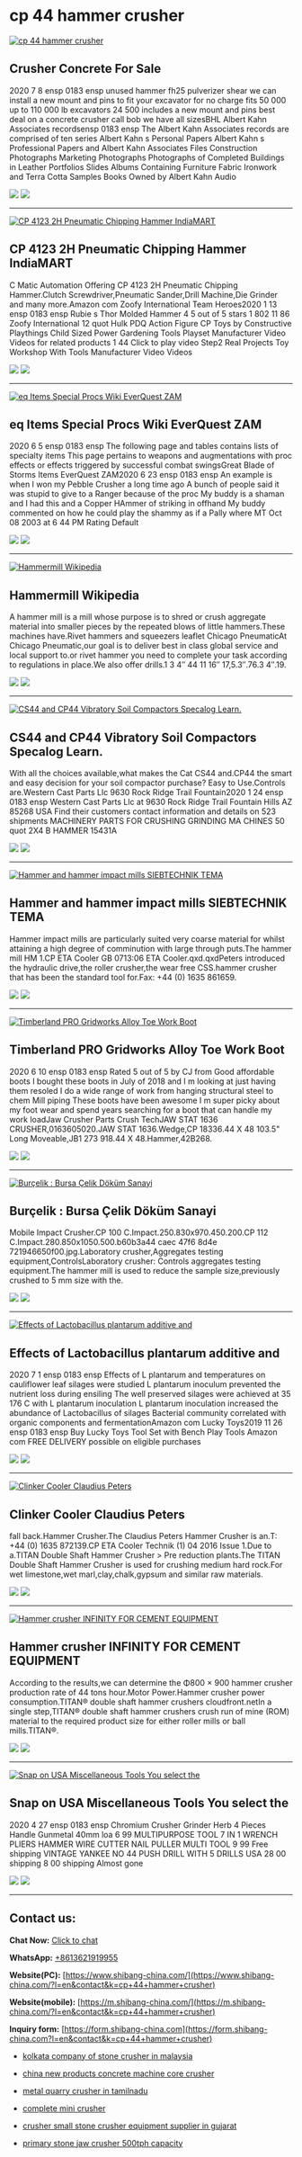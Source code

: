 # cp 44 hammer crusher

<a href="https://swt.shibang-china.com/?l=en&img&k=cp+44+hammer+crusher" target="_blank">![cp 44 hammer crusher](http://static.shibang-china.com/all-800x300/960.jpg)</a>

## Crusher Concrete For Sale
2020 7 8 ensp 0183 ensp unused hammer fh25 pulverizer shear we can install a new mount and pins to fit your excavator for no charge fits 50 000 up to 110 000 lb excavators 24 500 includes a new mount and pins best deal on a concrete crusher call bob we have all sizesBHL Albert Kahn Associates recordsensp 0183 ensp The Albert Kahn Associates records are comprised of ten series Albert Kahn s Personal Papers Albert Kahn s Professional Papers and Albert Kahn Associates Files Construction Photographs Marketing Photographs Photographs of Completed Buildings in Leather Portfolios Slides Albums Containing Furniture Fabric Ironwork and Terra Cotta Samples Books Owned by Albert Kahn Audio


<a href="https://whatsapp.shibangsoft.com/WhatsApp.php" target="_blank" title="WhatsApp">![](http://static.shibang-china.com/icon/whatsapp.png)</a> <a href="https://swt.shibang-china.com/?l=en&icon&k=cp+44+hammer+crusher" target="_blank">![](http://static.shibang-china.com/icon/chat-en.png)</a>

---

<a href="https://swt.shibang-china.com/?l=en&img&k=cp+44+hammer+crusher" target="_blank">![CP 4123 2H Pneumatic Chipping Hammer IndiaMART](http://static.shibang-china.com/all-800x300/934.jpg)</a>

## CP 4123 2H Pneumatic Chipping Hammer IndiaMART
C Matic Automation Offering CP 4123 2H Pneumatic Chipping Hammer.Clutch Screwdriver,Pneumatic Sander,Drill Machine,Die Grinder and many more.Amazon com Zoofy International Team Heroes2020 1 13 ensp 0183 ensp Rubie s Thor Molded Hammer 4 5 out of 5 stars 1 802 11 86 Zoofy International 12 quot Hulk PDQ Action Figure CP Toys by Constructive Playthings Child Sized Power Gardening Tools Playset Manufacturer Video Videos for related products 1 44 Click to play video Step2 Real Projects Toy Workshop With Tools Manufacturer Video Videos


<a href="https://whatsapp.shibangsoft.com/WhatsApp.php" target="_blank" title="WhatsApp">![](http://static.shibang-china.com/icon/whatsapp.png)</a> <a href="https://swt.shibang-china.com/?l=en&icon&k=cp+44+hammer+crusher" target="_blank">![](http://static.shibang-china.com/icon/chat-en.png)</a>

---

<a href="https://swt.shibang-china.com/?l=en&img&k=cp+44+hammer+crusher" target="_blank">![eq Items Special Procs Wiki EverQuest ZAM](http://static.shibang-china.com/all-800x300/166.jpg)</a>

## eq Items Special Procs Wiki EverQuest ZAM
2020 6 5 ensp 0183 ensp The following page and tables contains lists of specialty items This page pertains to weapons and augmentations with proc effects or effects triggered by successful combat swingsGreat Blade of Storms Items EverQuest ZAM2020 6 23 ensp 0183 ensp An example is when I won my Pebble Crusher a long time ago A bunch of people said it was stupid to give to a Ranger because of the proc My buddy is a shaman and I had this and a Copper HAmmer of striking in offhand My buddy commented on how he could play the shammy as if a Pally where MT Oct 08 2003 at 6 44 PM Rating Default


<a href="https://whatsapp.shibangsoft.com/WhatsApp.php" target="_blank" title="WhatsApp">![](http://static.shibang-china.com/icon/whatsapp.png)</a> <a href="https://swt.shibang-china.com/?l=en&icon&k=cp+44+hammer+crusher" target="_blank">![](http://static.shibang-china.com/icon/chat-en.png)</a>

---

<a href="https://swt.shibang-china.com/?l=en&img&k=cp+44+hammer+crusher" target="_blank">![Hammermill Wikipedia](http://static.shibang-china.com/all-800x300/501.jpg)</a>

## Hammermill Wikipedia
A hammer mill is a mill whose purpose is to shred or crush aggregate material into smaller pieces by the repeated blows of little hammers.These machines have.Rivet hammers and squeezers leaflet Chicago PneumaticAt Chicago Pneumatic,our goal is to deliver best in class global service and local support to.or rivet hammer you need to complete your task according to regulations in place.We also offer drills.1 3 4″ 44 11 16″ 17,5.3″.76.3 4″.19.


<a href="https://whatsapp.shibangsoft.com/WhatsApp.php" target="_blank" title="WhatsApp">![](http://static.shibang-china.com/icon/whatsapp.png)</a> <a href="https://swt.shibang-china.com/?l=en&icon&k=cp+44+hammer+crusher" target="_blank">![](http://static.shibang-china.com/icon/chat-en.png)</a>

---

<a href="https://swt.shibang-china.com/?l=en&img&k=cp+44+hammer+crusher" target="_blank">![CS44 and CP44 Vibratory Soil Compactors Specalog Learn.](http://static.shibang-china.com/all-800x300/164.jpg)</a>

## CS44 and CP44 Vibratory Soil Compactors Specalog Learn.
With all the choices available,what makes the Cat CS44 and.CP44 the smart and easy decision for your soil compactor purchase? Easy to Use.Controls are.Western Cast Parts Llc 9630 Rock Ridge Trail Fountain2020 1 24 ensp 0183 ensp Western Cast Parts Llc at 9630 Rock Ridge Trail Fountain Hills AZ 85268 USA Find their customers contact information and details on 523 shipments MACHINERY PARTS FOR CRUSHING GRINDING MA CHINES 50 quot 2X4 B HAMMER 15431A


<a href="https://whatsapp.shibangsoft.com/WhatsApp.php" target="_blank" title="WhatsApp">![](http://static.shibang-china.com/icon/whatsapp.png)</a> <a href="https://swt.shibang-china.com/?l=en&icon&k=cp+44+hammer+crusher" target="_blank">![](http://static.shibang-china.com/icon/chat-en.png)</a>

---

<a href="https://swt.shibang-china.com/?l=en&img&k=cp+44+hammer+crusher" target="_blank">![Hammer and hammer impact mills SIEBTECHNIK TEMA](http://static.shibang-china.com/all-800x300/925.jpg)</a>

## Hammer and hammer impact mills SIEBTECHNIK TEMA
Hammer impact mills are particularly suited very coarse material for whilst attaining a high degree of comminution with large through puts.The hammer mill HM 1.CP ETA Cooler GB 0713:06 ETA Cooler.qxd.qxdPeters introduced the hydraulic drive,the roller crusher,the wear free CSS.hammer crusher that has been the standard tool for.Fax: +44 (0) 1635 861659.


<a href="https://whatsapp.shibangsoft.com/WhatsApp.php" target="_blank" title="WhatsApp">![](http://static.shibang-china.com/icon/whatsapp.png)</a> <a href="https://swt.shibang-china.com/?l=en&icon&k=cp+44+hammer+crusher" target="_blank">![](http://static.shibang-china.com/icon/chat-en.png)</a>

---

<a href="https://swt.shibang-china.com/?l=en&img&k=cp+44+hammer+crusher" target="_blank">![Timberland PRO Gridworks Alloy Toe Work Boot](http://static.shibang-china.com/all-800x300/121.jpg)</a>

## Timberland PRO Gridworks Alloy Toe Work Boot
2020 6 10 ensp 0183 ensp Rated 5 out of 5 by CJ from Good affordable boots I bought these boots in July of 2018 and I m looking at just having them resoled I do a wide range of work from hanging structural steel to chem Mill piping These boots have been awesome I m super picky about my foot wear and spend years searching for a boot that can handle my work loadJaw Crusher Parts Crush TechJAW STAT 1636 CRUSHER,0163605020.JAW STAT 1636.Wedge,CP 18336.44 X 48 103.5&quot; Long Moveable,JB1 273 918.44 X 48.Hammer,42B268.


<a href="https://whatsapp.shibangsoft.com/WhatsApp.php" target="_blank" title="WhatsApp">![](http://static.shibang-china.com/icon/whatsapp.png)</a> <a href="https://swt.shibang-china.com/?l=en&icon&k=cp+44+hammer+crusher" target="_blank">![](http://static.shibang-china.com/icon/chat-en.png)</a>

---

<a href="https://swt.shibang-china.com/?l=en&img&k=cp+44+hammer+crusher" target="_blank">![Burçelik : Bursa Çelik Döküm Sanayi](http://static.shibang-china.com/all-800x300/118.jpg)</a>

## Burçelik : Bursa Çelik Döküm Sanayi
Mobile Impact Crusher.CP 100 C.Impact.250.830x970.450.200.CP 112 C.Impact.280.850x1050.500.b60b3a44 caec 47f6 8d4e 721946650f00.jpg.Laboratory crusher,Aggregates testing equipment,ControlsLaboratory crusher: Controls aggregates testing equipment.The hammer mill is used to reduce the sample size,previously crushed to 5 mm size with the.


<a href="https://whatsapp.shibangsoft.com/WhatsApp.php" target="_blank" title="WhatsApp">![](http://static.shibang-china.com/icon/whatsapp.png)</a> <a href="https://swt.shibang-china.com/?l=en&icon&k=cp+44+hammer+crusher" target="_blank">![](http://static.shibang-china.com/icon/chat-en.png)</a>

---

<a href="https://swt.shibang-china.com/?l=en&img&k=cp+44+hammer+crusher" target="_blank">![Effects of Lactobacillus plantarum additive and](http://static.shibang-china.com/all-800x300/918.jpg)</a>

## Effects of Lactobacillus plantarum additive and
2020 7 1 ensp 0183 ensp Effects of L plantarum and temperatures on cauliflower leaf silages were studied L plantarum inoculum prevented the nutrient loss during ensiling The well preserved silages were achieved at 35 176 C with L plantarum inoculation L plantarum inoculation increased the abundance of Lactobacillus of silages Bacterial community correlated with organic components and fermentationAmazon com Lucky Toys2019 11 26 ensp 0183 ensp Buy Lucky Toys Tool Set with Bench Play Tools Amazon com FREE DELIVERY possible on eligible purchases


<a href="https://whatsapp.shibangsoft.com/WhatsApp.php" target="_blank" title="WhatsApp">![](http://static.shibang-china.com/icon/whatsapp.png)</a> <a href="https://swt.shibang-china.com/?l=en&icon&k=cp+44+hammer+crusher" target="_blank">![](http://static.shibang-china.com/icon/chat-en.png)</a>

---

<a href="https://swt.shibang-china.com/?l=en&img&k=cp+44+hammer+crusher" target="_blank">![Clinker Cooler Claudius Peters](http://static.shibang-china.com/all-800x300/626.jpg)</a>

## Clinker Cooler Claudius Peters
fall back.Hammer Crusher.The Claudius Peters Hammer Crusher is an.T: +44 (0) 1635 872139.CP ETA Cooler Technik (1) 04 2016 Issue 1.Due to a.TITAN Double Shaft Hammer Crusher &gt; Pre reduction plants.The TITAN Double Shaft Hammer Crusher is used for crushing medium hard rock.For wet limestone,wet marl,clay,chalk,gypsum and similar raw materials.


<a href="https://whatsapp.shibangsoft.com/WhatsApp.php" target="_blank" title="WhatsApp">![](http://static.shibang-china.com/icon/whatsapp.png)</a> <a href="https://swt.shibang-china.com/?l=en&icon&k=cp+44+hammer+crusher" target="_blank">![](http://static.shibang-china.com/icon/chat-en.png)</a>

---

<a href="https://swt.shibang-china.com/?l=en&img&k=cp+44+hammer+crusher" target="_blank">![Hammer crusher INFINITY FOR CEMENT EQUIPMENT](http://static.shibang-china.com/all-800x300/329.jpg)</a>

## Hammer crusher INFINITY FOR CEMENT EQUIPMENT
According to the results,we can determine the Φ800 × 900 hammer crusher production rate of 44 tons hour.Motor Power.Hammer crusher power consumption.TITAN® double shaft hammer crushers cloudfront.netIn a single step,TITAN® double shaft hammer crushers crush run of mine (ROM) material to the required product size for either roller mills or ball mills.TITAN®.


<a href="https://whatsapp.shibangsoft.com/WhatsApp.php" target="_blank" title="WhatsApp">![](http://static.shibang-china.com/icon/whatsapp.png)</a> <a href="https://swt.shibang-china.com/?l=en&icon&k=cp+44+hammer+crusher" target="_blank">![](http://static.shibang-china.com/icon/chat-en.png)</a>

---

<a href="https://swt.shibang-china.com/?l=en&img&k=cp+44+hammer+crusher" target="_blank">![Snap on USA Miscellaneous Tools You select the](http://static.shibang-china.com/all-800x300/118.jpg)</a>

## Snap on USA Miscellaneous Tools You select the
2020 4 27 ensp 0183 ensp Chromium Crusher Grinder Herb 4 Pieces Handle Gunmetal 40mm loa 6 99 MULTIPURPOSE TOOL 7 IN 1 WRENCH PLIERS HAMMER WIRE CUTTER NAIL PULLER MULTI TOOL 9 99 Free shipping VINTAGE YANKEE NO 44 PUSH DRILL WITH 5 DRILLS USA 28 00 shipping 8 00 shipping Almost gone

<a href="https://whatsapp.shibangsoft.com/WhatsApp.php" target="_blank" title="WhatsApp">![](http://static.shibang-china.com/icon/whatsapp.png)</a> <a href="https://swt.shibang-china.com/?l=en&icon&k=cp+44+hammer+crusher" target="_blank">![](http://static.shibang-china.com/icon/chat-en.png)</a>

---
## Contact us:

**Chat Now:** [Click to chat](https://swt.shibang-china.com?l=en&contact&k=cp+44+hammer+crusher)

**WhatsApp:**  [+8613621919955](https://whatsapp.shibangsoft.com/WhatsApp.php)

**Website(PC):** [https://www.shibang-china.com/](https://www.shibang-china.com/?l=en&contact&k=cp+44+hammer+crusher)

**Website(mobile):** [https://m.shibang-china.com/](https://m.shibang-china.com/?l=en&contact&k=cp+44+hammer+crusher)

**Inquiry form:** [https://form.shibang-china.com](https://form.shibang-china.com?l=en&contact&k=cp+44+hammer+crusher)

* [kolkata company of stone crusher in malaysia](../167/kolkata%20company%20of%20stone%20crusher%20in%20malaysia.md)

* [china new products concrete machine core crusher](../170/china%20new%20products%20concrete%20machine%20core%20crusher.md)

* [metal quarry crusher in tamilnadu](../169/metal%20quarry%20crusher%20in%20tamilnadu.md)

* [complete mini crusher](../168/complete%20mini%20crusher.md)

* [crusher small stone crusher equipment supplier in gujarat](../165/crusher%20small%20stone%20crusher%20equipment%20supplier%20in%20gujarat.md)

* [primary stone jaw crusher 500tph capacity](../167/primary%20stone%20jaw%20crusher%20500tph%20capacity.md)